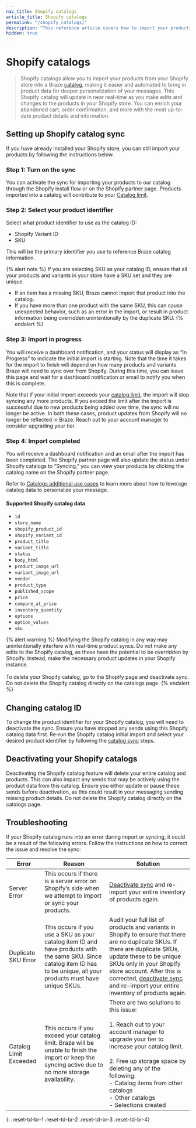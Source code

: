 ```yaml
---
nav_title: Shopify catalogs
article_title: Shopify catalogs
permalink: "/shopify_catalogs/"
description: "This reference article covers how to import your products from Shopify into Braze catalogs."
hidden: true
---
```


# Shopify catalogs 

> Shopify catalogs allow you to import your products from your Shopify store into a Braze [catalog]({{site.baseurl}}/user_guide/personalization_and_dynamic_content/catalogs), making it easier and automated to bring in product data for deeper personalization of your messages. This Shopify catalog will update in near real-time as you make edits and changes to the products in your Shopify store. You can enrich your abandoned cart, order confirmation, and more with the most up-to-date product details and information.

## Setting up Shopify catalog sync

If you have already installed your Shopify store, you can still import your products by following the instructions below. 

### Step 1: Turn on the sync

You can activate the sync for importing your products to our catalog through the Shopify install flow or on the Shopify partner page. Products imported into a catalog will contribute to your [Catalog limit]({{site.baseurl}}/user_guide/personalization_and_dynamic_content/catalogs/catalog/#limits).

### Step 2: Select your product identifier

Select what product identifier to use as the catalog ID:
- Shopify Variant ID
- SKU

This will be the primary identifier you use to reference Braze catalog information. 

{% alert note %}
If you are selecting SKU as your catalog ID, ensure that all your products and variants in your store have a SKU set and they are unique. 
- If an item has a missing SKU, Braze cannot import that product into the catalog. 
- If you have more than one product with the same SKU, this can cause unexpected behavior, such as an error in the import, or result in product information being overridden unintentionally by the duplicate SKU. 
{% endalert %}

### Step 3: Import in progress

You will receive a dashboard notification, and your status will display as “In Progress” to indicate the initial import is starting. Note that the time it takes for the import to finish will depend on how many products and variants Braze will need to sync over from Shopify. During this time, you can leave this page and wait for a dashboard notification or email to notify you when this is complete.

Note that if your initial import exceeds your [catalog limit](https://www.braze.com/docs/user_guide/personalization_and_dynamic_content/catalogs/catalog/#limits), the import will stop syncing any more products. If you exceed the limit after the import is successful due to new products being added over time, the sync will no longer be active. In both these cases, product updates from Shopify will no longer be reflected in Braze. Reach out to your account manager to consider upgrading your tier. 

### Step 4: Import completed

You will receive a dashboard notification and an email after the import has been completed. The Shopify partner page will also update the status under Shopify catalogs to “Syncing,” you can view your products by clicking the catalog name on the Shopify partner page.

Refer to [Catalogs additional use cases](https://www.braze.com/docs/user_guide/personalization_and_dynamic_content/catalogs/catalog/#additional-use-cases) to learn more about how to leverage catalog data to personalize your message.

#### Supported Shopify catalog data

- `id`
- `store_name`
- `shopify_product_id`
- `shopify_variant_id`
- `product_title`
- `variant_title`
- `status`
- `body_html`
- `product_image_url`
- `variant_image_url`
- `vendor`
- `product_type`
- `published_scope`
- `price`
- `compare_at_price`
- `inventory_quantity`
- `options`
- `option_values`
- `sku`

{% alert warning %}
Modifying the Shopify catalog in any way may unintentionally interfere with real-time product syncs. Do not make any edits to the Shopify catalog, as these have the potential to be overridden by Shopify. Instead, make the necessary product updates in your Shopify instance.<br><br>To delete your Shopify catalog, go to the Shopify page and deactivate sync. Do not delete the Shopify catalog directly on the catalogs page. 
{% endalert %}

## Changing catalog ID

To change the product identifier for your Shopify catalog, you will need to deactivate the sync.   Ensure you have stopped any sends using this Shopify catalog data first. Re-run the Shopify catalog initial import and select your desired product identifier by following the [catalog sync](#setting-up-shopify-catalog-sync) steps.

## Deactivating your Shopify catalogs

Deactivating the Shopify catalog feature will delete your entire catalog and products. This can also impact any sends that may be actively using the product data from this catalog. Ensure you either update or pause these sends before deactivation, as this could result in your messaging sending missing product details. Do not delete the Shopify catalog directly on the catalogs page.

## Troubleshooting
If your Shopify catalog runs into an error during import or syncing, it could be a result of the following errors. Follow the instructions on how to correct the issue and resolve the sync:

| Error | Reason | Solution |
| --- | --- | --- |
| Server Error | This occurs if there is a server error on Shopify’s side when we attempt to import or sync your products. | [Deactivate sync](#deactivating-your-shopify-catalogs) and re-import your entire inventory of products again. |
| Duplicate SKU Error | This occurs if you use a SKU as your catalog item ID and have products with the same SKU. Since catalog item ID has to be unique, all your products must have unique SKUs. | Audit your full list of products and variants in Shopify to ensure that there are no duplicate SKUs. If there are duplicate SKUs, update these to be unique SKUs only in your Shopify store account. After this is corrected, [deactivate sync](#deactivating-your-shopify-catalogs) and re-import your entire inventory of products again. |
| Catalog Limit Exceeded | This occurs if you exceed your catalog limit. Braze will be unable to finish the import or keep the syncing active due to no more storage availability. | There are two solutions to this issue:<br><br>1. Reach out to your account manager to upgrade your tier to increase your catalog limit. <br><br>2. Free up storage space by deleting any of the following:<br>- Catalog items from other catalogs<br>- Other catalogs<br>- Selections created |
{: .reset-td-br-1 .reset-td-br-2 .reset-td-br-3 .reset-td-br-4}

